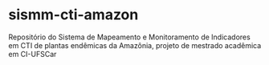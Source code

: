 # sismm-cti-amazon
Repositório do Sistema de Mapeamento e Monitoramento de Indicadores em CTI de plantas endêmicas da Amazônia, projeto de mestrado acadêmica em CI-UFSCar
